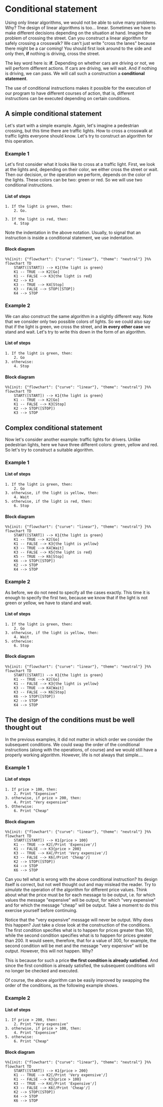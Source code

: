 # Conditional statement

Using only linear algorithms, we would not be able to solve many problems. Why? The design of linear algorithms is too... linear. Sometimes we have to make different decisions depending on the situation at hand. Imagine the problem of crossing the street. Can you construct a linear algorithm for safely crossing a crosswalk? We can't just write "cross the lanes" because there might be a car coming! You should first look around to the side and only then, **if** nothing is driving, cross the street.

The key word here is: **if**. Depending on whether cars are driving or not, we will perform different actions. If cars are driving, we will wait. And if nothing is driving, we can pass. We will call such a construction a **conditional statement**.

The use of conditional instructions makes it possible for the execution of our program to have different courses of action, that is, different instructions can be executed depending on certain conditions.

## A simple conditional statement

Let's start with a simple example. Again, let's imagine a pedestrian crossing, but this time there are traffic lights. How to cross a crosswalk at traffic lights everyone should know. Let's try to construct an algorithm for this operation.

### Example 1

Let's first consider what it looks like to cross at a traffic light. First, we look at the lights and, depending on their color, we either cross the street or wait. Then our decision, or the operation we perform, depends on the color of the lights. These colors can be two: green or red. So we will use two conditional instructions.

#### List of steps

```
1. If the light is green, then:
    2. Go.
    
3. If the light is red, then:
    4. Stop
```

Note the indentation in the above notation. Usually, to signal that an instruction is inside a conditional statement, we use indentation.

#### Block diagram

```mermaid
%%{init: {"flowchart": {"curve": "linear"}, "theme": "neutral"} }%%
flowchart TD
    START([START]) --> K1{the light is green}
    K1 -- TRUE --> K2[Go]
    K1 -- FALSE --> K3{the light is red}
    K2 --> K3
    K3 -- TRUE --> K4[Stop]
    K3 -- FALSE --> STOP([STOP])
    K4 --> STOP
```

### Example 2

We can also construct the same algorithm in a slightly different way. Note that we consider only two possible colors of lights. So we could also say that if the light is green, we cross the street, and **in** **every other case** we stand and wait. Let's try to write this down in the form of an algorithm.

#### List of steps

```
1. If the light is green, then:
    2. Go
3. otherwise:
    4. Stop
```

#### Block diagram

```mermaid
%%{init: {"flowchart": {"curve": "linear"}, "theme": "neutral"} }%%
flowchart TD
    START([START]) --> K1{the light is green}
    K1 -- TRUE --> K2[Go]
    K1 -- FALSE --> K3[Stop]
    K2 --> STOP([STOP])
    K3 --> STOP
```

## Complex conditional statement

Now let's consider another example: traffic lights for drivers. Unlike pedestrian lights, here we have three different colors: green, yellow and red. So let's try to construct a suitable algorithm.

### Example 1

#### List of steps

```
1. If the light is green, then:
    2. Go
3. otherwise, if the light is yellow, then:
    4. Wait
5. otherwise, if the light is red, then:
    6. Stop
```

#### Block diagram

```mermaid
%%{init: {"flowchart": {"curve": "linear"}, "theme": "neutral"} }%%
flowchart TD
    START([START]) --> K1{the light is green}
    K1 -- TRUE --> K2[Go]
    K1 -- FALSE --> K3{the light is yellow}
    K3 -- TRUE --> K4[Wait]
    K3 -- FALSE --> K5{the light is red}
    K5 -- TRUE --> K6[Stop]
    K6 --> STOP([STOP])
    K2 --> STOP
    K4 --> STOP
```

### Example 2

As before, we do not need to specify all the cases exactly. This time it is enough to specify the first two, because we know that if the light is not green or yellow, we have to stand and wait.

#### List of steps

```
1. If the light is green, then:
    2. Go
3. otherwise, if the light is yellow, then:
    4. Wait
5. otherwise:
    6. Stop
```

#### Block diagram

```mermaid
%%{init: {"flowchart": {"curve": "linear"}, "theme": "neutral"} }%%
flowchart TD
    START([START]) --> K1{the light is green}
    K1 -- TRUE --> K2[Go]
    K1 -- FALSE --> K3{the light is yellow}
    K3 -- TRUE --> K4[Wait]
    K3 -- FALSE --> K6[Stop]
    K6 --> STOP([STOP])
    K2 --> STOP
    K4 --> STOP
```

## The design of the conditions must be well thought out

In the previous examples, it did not matter in which order we consider the subsequent conditions. We could swap the order of the conditional instructions (along with the operations, of course) and we would still have a properly working algorithm. However, life is not always that simple....

### Example 1

#### List of steps

```
1. If price > 100, then:
    2. Print "Expensive"
3. otherwise, if price > 200, then:
    4. Print "Very expensive"
5. Otherwise:
    6. Print "Cheap"
```

#### Block diagram

```mermaid
%%{init: {"flowchart": {"curve": "linear"}, "theme": "neutral"} }%%
flowchart TD
    START([START]) --> K1{price > 100}
    K1 -- TRUE --> K2[/Print 'Expensive'/]
    K1 -- FALSE --> K3{price > 200}
    K3 -- TRUE --> K4[/Print 'Very expensive'/]
    K3 -- FALSE --> K6[/Print 'Cheap'/]
    K2 --> STOP([STOP])
    K4 --> STOP
    K6 --> STOP
```

Can you tell what is wrong with the above conditional instruction? Its design itself is correct, but not well thought out and may mislead the reader. Try to _simulate_ the operation of the algorithm for different price values. Think about what the price must be for each message to be output, i.e. for which values the message "expensive" will be output, for which "very expensive" and for which the message "cheap" will be output. Take a moment to do this exercise yourself before continuing.

Notice that the "very expensive" message will never be output. Why does this happen? Just take a close look at the construction of the conditions. The first condition specifies what is to happen for prices greater than 100, while the second condition specifies what is to happen for prices greater than 200. It would seem, therefore, that for a value of 300, for example, the second condition will be met and the message "very expensive" will be output. However, this will not happen. Why?

This is because for such a price **the first condition is already satisfied**. And since the first condition is already satisfied, the subsequent conditions will no longer be checked and executed.

Of course, the above algorithm can be easily improved by swapping the order of the conditions, as the following example shows.

### Example 2

#### List of steps

```
1. If price > 200, then:
    2. Print "Very expensive"
3. otherwise, if price > 100, then: 
    4. Print "Expensive"
5. otherwise:
    6. Print "Cheap"
```

#### Block diagram

```mermaid
%%{init: {"flowchart": {"curve": "linear"}, "theme": "neutral"} }%%
flowchart TD
    START([START]) --> K1{price > 200}
    K1 -- TRUE --> K2[/Print 'Very expensive'/]
    K1 -- FALSE --> K3{price > 100}
    K3 -- TRUE --> K4[/Print 'Expensive'/]
    K3 -- FALSE --> K6[/Print 'Cheap'/]
    K2 --> STOP([STOP])
    K4 --> STOP
    K6 --> STOP
```
